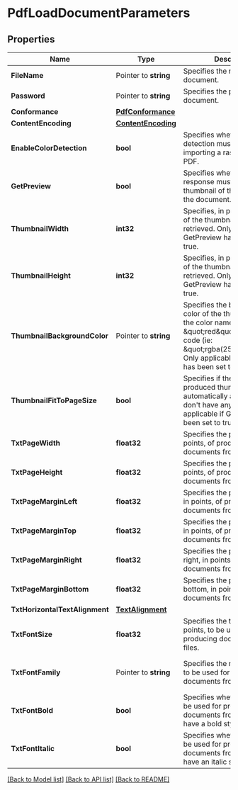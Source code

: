 # PdfLoadDocumentParameters

## Properties

Name | Type | Description | Notes
------------ | ------------- | ------------- | -------------
**FileName** | Pointer to **string** | Specifies the name of the document. | [optional] 
**Password** | Pointer to **string** | Specifies the password of the document. | [optional] 
**Conformance** | [**PdfConformance**](PdfConformance.md) |  | [optional] 
**ContentEncoding** | [**ContentEncoding**](ContentEncoding.md) |  | [optional] 
**EnableColorDetection** | **bool** | Specifies whether color detection must be used while importing a raster format to PDF. | [optional] [default to false]
**GetPreview** | **bool** | Specifies whether the response must contain a thumbnail of the first page of the document. | [optional] [default to false]
**ThumbnailWidth** | **int32** | Specifies, in pixels, the width of the thumbnail to be retrieved. Only applicable if GetPreview has been set to true. | [optional] [default to 140]
**ThumbnailHeight** | **int32** | Specifies, in pixels, the height of the thumbnail to be retrieved.  Only applicable if GetPreview has been set to true. | [optional] [default to 220]
**ThumbnailBackgroundColor** | Pointer to **string** | Specifies the background color of the thumbnail, using the color name (ie: \&quot;red\&quot;) or its RGBa code (ie: \&quot;rgba(255,0,0,1)\&quot;).   Only applicable if GetPreview has been set to true. | [optional] [default to rgba(0,0,0,0)]
**ThumbnailFitToPageSize** | **bool** | Specifies if the size of the produced thumbnail is automatically adjusted to don&#39;t have any margin.  Only applicable if GetPreview has been set to true. | [optional] [default to true]
**TxtPageWidth** | **float32** | Specifies the page width, in points, of produced documents from txt files. | [optional] [default to 595]
**TxtPageHeight** | **float32** | Specifies the page height, in points, of produced documents from txt files. | [optional] [default to 842]
**TxtPageMarginLeft** | **float32** | Specifies the page margin left, in points, of produced documents from txt files. | [optional] [default to 10]
**TxtPageMarginTop** | **float32** | Specifies the page margin top, in points, of produced documents from txt files. | [optional] [default to 10]
**TxtPageMarginRight** | **float32** | Specifies the page margin right, in points, of produced documents from txt files. | [optional] [default to 10]
**TxtPageMarginBottom** | **float32** | Specifies the page margin bottom, in points, of produced documents from txt files. | [optional] [default to 10]
**TxtHorizontalTextAlignment** | [**TextAlignment**](TextAlignment.md) |  | [optional] 
**TxtFontSize** | **float32** | Specifies the text size, in points, to be used for producing documents from txt files. | [optional] [default to 12]
**TxtFontFamily** | Pointer to **string** | Specifies the name of the font to be used for producing documents from txt files. | [optional] [default to Arial Unicode MS]
**TxtFontBold** | **bool** | Specifies whether the font to be used for producing documents from txt files must have a bold style. | [optional] [default to false]
**TxtFontItalic** | **bool** | Specifies whether the font to be used for producing documents from txt files must have an italic style. | [optional] [default to false]

[[Back to Model list]](../README.md#documentation-for-models) [[Back to API list]](../README.md#documentation-for-api-endpoints) [[Back to README]](../README.md)


